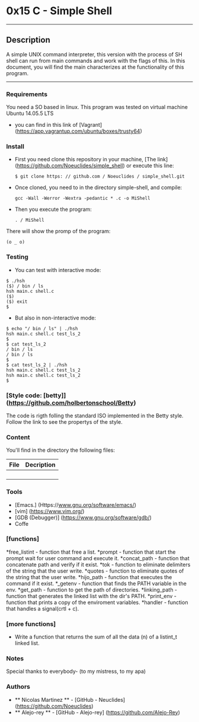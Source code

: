 # 0x15 C - Simple Shell

---
## Description
A simple UNIX command interpreter, this version with the process of SH shell can run from main commands and work with the flags of this. In this document, you will find the main characterizes at the functionality of this program.

---

### Requirements
You need a SO based in linux. This program was tested on virtual machine Ubuntu 14.05.5 LTS

* you can find in this link of [Vagrant] (https://app.vagrantup.com/ubuntu/boxes/trusty64)



### Install
* First you need clone this repository in your machine, [The link] (https://github.com/Noeuclides/simple_shell) or execute this line:
    ```
    $ git clone https: // github.com / Noeuclides / simple_shell.git
    ```
* Once cloned, you need to in the directory simple-shell, and compile:
    ```
    gcc -Wall -Werror -Wextra -pedantic * .c -o MiShell
    ```
* Then you execute the program:
    ```
    . / MiShell
    ```
There will show the promp of the program:
   ```
   (o _ o)
   ```


### Testing
* You can test with interactive mode:
```
$ ./hsh
($) / bin / ls
hsh main.c shell.c
($)
($) exit
$
```
* But also in non-interactive mode:
```
$ echo "/ bin / ls" | ./hsh
hsh main.c shell.c test_ls_2
$
$ cat test_ls_2
/ bin / ls
/ bin / ls
$
$ cat test_ls_2 | ./hsh
hsh main.c shell.c test_ls_2
hsh main.c shell.c test_ls_2
$
```

### [Style code: [betty]] (https://github.com/holbertonschool/Betty)

The code is rigth folling the standard ISO implemented in the Betty style. Follow the link to see the propertys of the style.


### Content

You'll find in the directory the following files:

|   **File**    |  **Decription**                       |
|---------------|---------------------------------------|
| | |
| | |
| | |
| | |


### Tools
* [Emacs.] (Https://www.gnu.org/software/emacs/)
* [vim] (https://www.vim.org/)
* [GDB (Debugger)] (https://www.gnu.org/software/gdb/)
* Coffe

### [functions]
*free_listint - function that free a list.
*prompt - function that start the prompt wait for user command and execute it.
*concat_path - function that concatenate path and verify if it exist.
*tok - function to eliminate delimiters of the string that the user write.
*quotes - function to eliminate quotes of the string that the user write.
*hijo_path - function that executes the command if it exist.
*_getenv - function that finds the PATH variable in the env.
*get_path - function to get the path of directories.
*linking_path - function that generates the linked list with the dir's PATH.
*print_env - function that prints a copy of the enviroment variables.
*handler - function that handles a signal(crtl + c).
### [more functions]
* Write a function that returns the sum of all the data (n) of a listint_t linked list.

### Notes
Special thanks to everybody- (to my mistress, to my apa)

### Authors
* ** Nicolas Martinez ** - [GitHub - Neuclides] (https://github.com/Noeuclides)
* ** Alejo-rey ** - [GitHub - Alejo-rey] (https://github.com/Alejo-Rey)